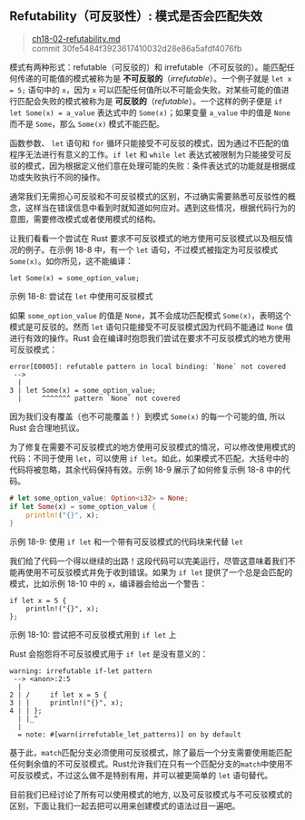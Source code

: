 ## Refutability（可反驳性）: 模式是否会匹配失效

> [ch18-02-refutability.md](https://github.com/rust-lang/book/blob/master/src/ch18-02-refutability.md)
> <br>
> commit 30fe5484f3923617410032d28e86a5afdf4076fb

模式有两种形式：refutable（可反驳的）和 irrefutable（不可反驳的）。能匹配任何传递的可能值的模式被称为是 **不可反驳的**（*irrefutable*）。一个例子就是 `let x = 5;` 语句中的 `x`，因为 `x` 可以匹配任何值所以不可能会失败。对某些可能的值进行匹配会失败的模式被称为是 **可反驳的**（*refutable*）。一个这样的例子便是 `if let Some(x) = a_value` 表达式中的 `Some(x)`；如果变量 `a_value` 中的值是 `None` 而不是 `Some`，那么 `Some(x)` 模式不能匹配。

函数参数、 `let` 语句和 `for` 循环只能接受不可反驳的模式，因为通过不匹配的值程序无法进行有意义的工作。`if let` 和 `while let` 表达式被限制为只能接受可反驳的模式，因为根据定义他们意在处理可能的失败：条件表达式的功能就是根据成功或失败执行不同的操作。

通常我们无需担心可反驳和不可反驳模式的区别，不过确实需要熟悉可反驳性的概念，这样当在错误信息中看到时就知道如何应对。遇到这些情况，根据代码行为的意图，需要修改模式或者使用模式的结构。

让我们看看一个尝试在 Rust 要求不可反驳模式的地方使用可反驳模式以及相反情况的例子。在示例 18-8 中，有一个 `let` 语句，不过模式被指定为可反驳模式 `Some(x)`。如你所见，这不能编译：

```rust,ignore,does_not_compile
let Some(x) = some_option_value;
```

<span class="caption">示例 18-8: 尝试在 `let` 中使用可反驳模式</span>

如果 `some_option_value` 的值是 `None`，其不会成功匹配模式 `Some(x)`，表明这个模式是可反驳的。然而 `let` 语句只能接受不可反驳模式因为代码不能通过 `None` 值进行有效的操作。Rust 会在编译时抱怨我们尝试在要求不可反驳模式的地方使用可反驳模式：

```text
error[E0005]: refutable pattern in local binding: `None` not covered
 -->
  |
3 | let Some(x) = some_option_value;
  |     ^^^^^^^ pattern `None` not covered
```

因为我们没有覆盖（也不可能覆盖！）到模式 `Some(x)` 的每一个可能的值, 所以 Rust 会合理地抗议。

为了修复在需要不可反驳模式的地方使用可反驳模式的情况，可以修改使用模式的代码：不同于使用 `let`，可以使用 `if let`。如此，如果模式不匹配，大括号中的代码将被忽略，其余代码保持有效。示例 18-9 展示了如何修复示例 18-8 中的代码。

```rust
# let some_option_value: Option<i32> = None;
if let Some(x) = some_option_value {
    println!("{}", x);
}
```

<span class="caption">示例 18-9: 使用 `if let` 和一个带有可反驳模式的代码块来代替 `let`</span>

我们给了代码一个得以继续的出路！这段代码可以完美运行，尽管这意味着我们不能再使用不可反驳模式并免于收到错误。如果为 `if let` 提供了一个总是会匹配的模式，比如示例 18-10 中的 `x`，编译器会给出一个警告：

```rust,ignore
if let x = 5 {
    println!("{}", x);
};
```

<span class="caption">示例 18-10: 尝试把不可反驳模式用到 `if let` 上</span>

Rust 会抱怨将不可反驳模式用于 `if let` 是没有意义的：

```text
warning: irrefutable if-let pattern
 --> <anon>:2:5
  |
2 | /     if let x = 5 {
3 | |     println!("{}", x);
4 | | };
  | |_^
  |
  = note: #[warn(irrefutable_let_patterns)] on by default
```

基于此，`match`匹配分支必须使用可反驳模式，除了最后一个分支需要使用能匹配任何剩余值的不可反驳模式。Rust允许我们在只有一个匹配分支的`match`中使用不可反驳模式，不过这么做不是特别有用，并可以被更简单的 `let` 语句替代。

目前我们已经讨论了所有可以使用模式的地方, 以及可反驳模式与不可反驳模式的区别，下面让我们一起去把可以用来创建模式的语法过目一遍吧。
